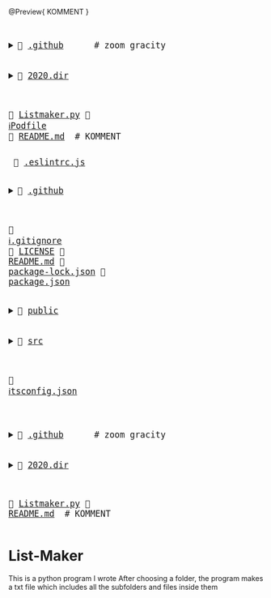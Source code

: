 
@Preview{ KOMMENT }
<big><pre>
<details><summary>📂 <a href="./.github">.github</a>      <span># zoom gracity</span></summary><blockquote><details><summary>📂 <a href="./.github/workflows">workflows</a> 
</summary><blockquote>📄 <a href="./.github/workflows/pythonpackage.yml">pythonpackage.yml</a> </blockquote></details></blockquote></details>

<details><summary>📂 <a href="./2020.dir">2020.dir</a> 
</summary><blockquote>📄 <a href="./2020.dir/abc.txt">abc.txt</a> </blockquote></details>

📄 <a href="./Listmaker.py">Listmaker.py</a> 
📄 <a href="https://guides.cocoapods.org/using/the-podfile.html">ℹ️</a><a href="./Podfile">Podfile</a> 
📄 <a href="./README.md">README.md</a>    <span> # KOMMENT</span>
</pre></big>

<big><pre>
📜 <a href="./.eslintrc.js">.eslintrc.js</a> 
<details><summary>📂 <a href="./.github">.github</a> 
</summary><blockquote>📄 <a href="./.github/FUNDING.yml">FUNDING.yml</a> </blockquote></details>

📜 <a href="https://git-scm.com/docs/gitignore">ℹ️</a><a href="./.gitignore">.gitignore</a> 
📄 <a href="./LICENSE">LICENSE</a> 
📄 <a href="./README.md">README.md</a> 
📄 <a href="./package-lock.json">package-lock.json</a> 
📄 <a href="./package.json">package.json</a> 
<details><summary>📂 <a href="./public">public</a> 
</summary><blockquote>📄 <a href="./public/favicon.ico">favicon.ico</a> 
📄 <a href="./public/index.html">index.html</a> </blockquote></details>

<details><summary>📂 <a href="./src">src</a> 
</summary><blockquote>📄 <a href="./src/App.tsx">App.tsx</a> 
<details><summary>📂 <a href="./src/components">components</a> 
</summary><blockquote>📄 <a href="./src/components/BadgesSection.tsx">BadgesSection.tsx</a> 
📄 <a href="./src/components/CommentSection.tsx">CommentSection.tsx</a> 
📄 <a href="./src/components/MarkdownDisplay.tsx">MarkdownDisplay.tsx</a> 
📄 <a href="./src/components/MarkdownDisplayLine.tsx">MarkdownDisplayLine.tsx</a> 
📄 <a href="./src/components/URLBox.tsx">URLBox.tsx</a> 
<details><summary>📂 <a href="./src/components/reusable">reusable</a> 
</summary><blockquote>📄 <a href="./src/components/reusable/Card.tsx">Card.tsx</a> 
📄 <a href="./src/components/reusable/CenteredCol.tsx">CenteredCol.tsx</a> 
📄 <a href="./src/components/reusable/CustomButton.tsx">CustomButton.tsx</a> 
📄 <a href="./src/components/reusable/CustomSecondaryButton.tsx">CustomSecondaryButton.tsx</a> 
📄 <a href="./src/components/reusable/Input.tsx">Input.tsx</a> 
📄 <a href="./src/components/reusable/TextArea.tsx">TextArea.tsx</a> </blockquote></details></blockquote></details>

<details><summary>📂 <a href="./src/images">images</a> 
</summary><blockquote>📄 <a href="./src/images/Demo.gif">Demo.gif</a> </blockquote></details>

📄 <a href="./src/index.css">index.css</a> 
📄 <a href="./src/index.tsx">index.tsx</a> 
📄 <a href="./src/react-app-env.d.ts">react-app-env.d.ts</a> 
<details><summary>📂 <a href="./src/tree">tree</a> 
</summary><blockquote>📄 <a href="./src/tree/constants.ts">constants.ts</a> 
📄 <a href="./src/tree/index.ts">index.ts</a> 
📄 <a href="./src/tree/languageWebsites.ts">languageWebsites.ts</a> 
📄 <a href="./src/tree/types.ts">types.ts</a> </blockquote></details>

<details><summary>📂 <a href="./src/utils">utils</a> 
</summary><blockquote>📄 <a href="./src/utils/Switch.tsx">Switch.tsx</a> 
<details><summary>📂 <a href="./src/utils/createNpmFormatting">createNpmFormatting</a> 
</summary><blockquote>📄 <a href="./src/utils/createNpmFormatting/createNpmFormatting.ts">createNpmFormatting.ts</a> 
📄 <a href="./src/utils/createNpmFormatting/createNpmFormattingTest.ts">createNpmFormattingTest.ts</a> </blockquote></details>

📄 <a href="./src/utils/deepCopyFunction.ts">deepCopyFunction.ts</a> 
<details><summary>📂 <a href="./src/utils/deleteFileFromPath">deleteFileFromPath</a> 
</summary><blockquote>📄 <a href="./src/utils/deleteFileFromPath/deleteFileFromPath.ts">deleteFileFromPath.ts</a> 
📄 <a href="./src/utils/deleteFileFromPath/deleteFileFromPathTest.ts">deleteFileFromPathTest.ts</a> </blockquote></details>

📄 <a href="./src/utils/extractString.ts">extractString.ts</a> 
📄 <a href="./src/utils/filterChange.ts">filterChange.ts</a> 
<details><summary>📂 <a href="./src/utils/formatLanguages">formatLanguages</a> 
</summary><blockquote>📄 <a href="./src/utils/formatLanguages/formatLanguages.ts">formatLanguages.ts</a> 
📄 <a href="./src/utils/formatLanguages/formatLanguagesTest.ts">formatLanguagesTest.ts</a> </blockquote></details>

📄 <a href="./src/utils/generateCoreTest.ts">generateCoreTest.ts</a> 
<details><summary>📂 <a href="./src/utils/generateMarkDownTree">generateMarkDownTree</a> 
</summary><blockquote>📄 <a href="./src/utils/generateMarkDownTree/generateMarkDownTree.ts">generateMarkDownTree.ts</a> 
📄 <a href="./src/utils/generateMarkDownTree/generateMarkDownTreeTest.ts">generateMarkDownTreeTest.ts</a> </blockquote></details>

<details><summary>📂 <a href="./src/utils/getAutoGeneratedCommentForPath">getAutoGeneratedCommentForPath</a> 
</summary><blockquote>📄 <a href="./src/utils/getAutoGeneratedCommentForPath/getAutoGeneratedCommentForPath.ts">getAutoGeneratedCommentForPath.ts</a> 
📄 <a href="./src/utils/getAutoGeneratedCommentForPath/getAutoGeneratedCommentForPathtest.ts">getAutoGeneratedCommentForPathtest.ts</a> </blockquote></details>

📄 <a href="./src/utils/getBuiltinComment.ts">getBuiltinComment.ts</a>           <span> # ";
const END_OF_FILE_COMMENT_PATTERN =</span>
<details><summary>📂 <a href="./src/utils/getCopyToClipboardContents">getCopyToClipboardContents</a> 
</summary><blockquote>📄 <a href="./src/utils/getCopyToClipboardContents/getCopyToClipboardContents.ts">getCopyToClipboardContents.ts</a> 
📄 <a href="./src/utils/getCopyToClipboardContents/getCopyToClipboardContentsTest.ts">getCopyToClipboardContentsTest.ts</a> </blockquote></details>

📄 <a href="./src/utils/getCoreFromTree.ts">getCoreFromTree.ts</a> 
<details><summary>📂 <a href="./src/utils/getFileIconFromFileType">getFileIconFromFileType</a> 
</summary><blockquote>📄 <a href="./src/utils/getFileIconFromFileType/getFileIconFromFileType.ts">getFileIconFromFileType.ts</a> 
📄 <a href="./src/utils/getFileIconFromFileType/getFileIconFromFileTypeTest.ts">getFileIconFromFileTypeTest.ts</a> </blockquote></details>

<details><summary>📂 <a href="./src/utils/getFileTypeFromPath">getFileTypeFromPath</a> 
</summary><blockquote>📄 <a href="./src/utils/getFileTypeFromPath/getFileTypeFromPath.ts">getFileTypeFromPath.ts</a> 
📄 <a href="./src/utils/getFileTypeFromPath/getFileTypeFromPathTest.ts">getFileTypeFromPathTest.ts</a> </blockquote></details>

<details><summary>📂 <a href="./src/utils/getHyperLinkFromPath">getHyperLinkFromPath</a> 
</summary><blockquote>📄 <a href="./src/utils/getHyperLinkFromPath/getHyperLinkFromPath.ts">getHyperLinkFromPath.ts</a> 
📄 <a href="./src/utils/getHyperLinkFromPath/getHyperLinkFromPathtest.ts">getHyperLinkFromPathtest.ts</a> </blockquote></details>

<details><summary>📂 <a href="./src/utils/getLargestFileNameLengthInPath">getLargestFileNameLengthInPath</a> 
</summary><blockquote>📄 <a href="./src/utils/getLargestFileNameLengthInPath/getLargestFileNameLengthInLevel.ts">getLargestFileNameLengthInLevel.ts</a> 
📄 <a href="./src/utils/getLargestFileNameLengthInPath/getLargestFileNameLengthInLevelTest.ts">getLargestFileNameLengthInLevelTest.ts</a> </blockquote></details>

<details><summary>📂 <a href="./src/utils/getOwnerAndRepoFromUrl">getOwnerAndRepoFromUrl</a> 
</summary><blockquote>📄 <a href="./src/utils/getOwnerAndRepoFromUrl/getOwnerAndRepoFromUrl.ts">getOwnerAndRepoFromUrl.ts</a> 
📄 <a href="./src/utils/getOwnerAndRepoFromUrl/getOwnerAndRepoFromUrlTest.ts">getOwnerAndRepoFromUrlTest.ts</a> </blockquote></details>

📄 <a href="./src/utils/getPreviousTree.ts">getPreviousTree.ts</a> 
📄 <a href="./src/utils/getWebsiteForLanguage.ts">getWebsiteForLanguage.ts</a> 
<details><summary>📂 <a href="./src/utils/repoToBadge">repoToBadge</a> 
</summary><blockquote>📄 <a href="./src/utils/repoToBadge/repoToBadge.ts">repoToBadge.ts</a> 
📄 <a href="./src/utils/repoToBadge/repoToBadgeTest.ts">repoToBadgeTest.ts</a> </blockquote></details>

<details><summary>📂 <a href="./src/utils/selectFoldersOnly">selectFoldersOnly</a> 
</summary><blockquote>📄 <a href="./src/utils/selectFoldersOnly/selectFoldersOnly.ts">selectFoldersOnly.ts</a> 
📄 <a href="./src/utils/selectFoldersOnly/selectFoldersOnlyTest.ts">selectFoldersOnlyTest.ts</a> </blockquote></details>

<details><summary>📂 <a href="./src/utils/selectRootCores">selectRootCores</a> 
</summary><blockquote>📄 <a href="./src/utils/selectRootCores/SelectRootCoresTest.ts">SelectRootCoresTest.ts</a> 
📄 <a href="./src/utils/selectRootCores/selectRootCores.ts">selectRootCores.ts</a> </blockquote></details>

<details><summary>📂 <a href="./src/utils/setCommentForPath">setCommentForPath</a> 
</summary><blockquote>📄 <a href="./src/utils/setCommentForPath/setCommentForPath.ts">setCommentForPath.ts</a> 
📄 <a href="./src/utils/setCommentForPath/setCommentForPathtest.ts">setCommentForPathtest.ts</a> </blockquote></details>

📄 <a href="./src/utils/tagWrap.ts">tagWrap.ts</a> 
<details><summary>📂 <a href="./src/utils/undoDeletions">undoDeletions</a> 
</summary><blockquote>📄 <a href="./src/utils/undoDeletions/undoDeletions.ts">undoDeletions.ts</a> 
📄 <a href="./src/utils/undoDeletions/undoDeletionsTest.ts">undoDeletionsTest.ts</a> </blockquote></details></blockquote></details></blockquote></details>

📄 <a href="https://www.typescriptlang.org/">ℹ️</a><a href="./tsconfig.json">tsconfig.json</a> 
</pre></big>

<big><pre>
<details><summary>📂 <a href="./.github">.github</a>      <span># zoom gracity</span>
</summary><blockquote><details><summary>📂 <a href="./.github/workflows">workflows</a> 
</summary><blockquote>📄 <a href="./.github/workflows/pythonpackage.yml">pythonpackage.yml</a> </blockquote></details></blockquote></details>

<details><summary>📂 <a href="./2020.dir">2020.dir</a> 
</summary><blockquote>📄 <a href="./2020.dir/abc.txt">abc.txt</a> </blockquote></details>

📄 <a href="./Listmaker.py">Listmaker.py</a> 
📄 <a href="./README.md">README.md</a>    <span> # KOMMENT</span>
</pre></big>
# List-Maker

This is a python program I wrote
After choosing a folder, the program makes a txt file which includes all the subfolders and files inside them

